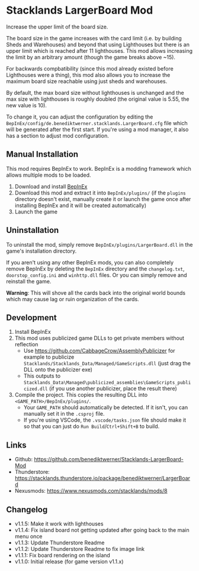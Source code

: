 # Stacklands LargerBoard Mod

Increase the upper limit of the board size.

The board size in the game increases with the card limit (i.e. by building Sheds and Warehouses) and beyond that using Lighthouses but
there is an upper limit which is reached after 11 lighthouses.
This mod allows increasing the limit by an arbitrary amount (though the game breaks above ~15).

For backwards compbatibility (since this mod already existed before Lighthouses were a thing), this mod also
allows you to increase the maximum board size reachable using just sheds and warehouses.

By default, the max board size without lighthouses is unchanged and the max size with lighthouses is roughly doubled (the original value is 5.55, the new value is 10).

To change it, you can adjust the configuration by editing the `BepInEx/config/de.benediktwerner.stacklands.LargerBoard.cfg` file which will be generated
after the first start. If you're using a mod manager, it also has a section to adjust mod configuration.

## Manual Installation
This mod requires BepInEx to work. BepInEx is a modding framework which allows multiple mods to be loaded.

1. Download and install [BepInEx](https://stacklands.thunderstore.io/package/BepInEx/BepInExPack_Stacklands/)
2. Download this mod and extract it into `BepInEx/plugins/` (if the `plugins` directory doesn't exist, manually create it or launch the game once after installing BepInEx and it will be created automatically)
3. Launch the game

## Uninstallation

To uninstall the mod, simply remove `BepInEx/plugins/LargerBoard.dll` in the game's installation directory.

If you aren't using any other BepInEx mods, you can also completely remove BepInEx by deleting the `BepInEx` directory and the `changelog.txt`, `doorstop_config.ini`
and `winhttp.dll` files. Or you can simply remove and reinstall the game.

**Warning**: This will shove all the cards back into the original world bounds which may cause lag or ruin organization of the cards.

## Development
1. Install BepInEx
2. This mod uses publicized game DLLs to get private members without reflection
   - Use https://github.com/CabbageCrow/AssemblyPublicizer for example to publicize `Stacklands/Stacklands_Data/Managed/GameScripts.dll` (just drag the DLL onto the publicizer exe)
   - This outputs to `Stacklands_Data\Managed\publicized_assemblies\GameScripts_publicized.dll` (if you use another publicizer, place the result there)
3. Compile the project. This copies the resulting DLL into `<GAME_PATH>/BepInEx/plugins/`.
   - Your `GAME_PATH` should automatically be detected. If it isn't, you can manually set it in the `.csproj` file.
   - If you're using VSCode, the `.vscode/tasks.json` file should make it so that you can just do `Run Build`/`Ctrl+Shift+B` to build.

## Links
- Github: https://github.com/benediktwerner/Stacklands-LargerBoard-Mod
- Thunderstore: https://stacklands.thunderstore.io/package/benediktwerner/LargerBoard
- Nexusmods: https://www.nexusmods.com/stacklands/mods/8

## Changelog

- v1.1.5: Make it work with lighthouses
- v1.1.4: Fix island board not getting updated after going back to the main menu once
- v1.1.3: Update Thunderstore Readme
- v1.1.2: Update Thunderstore Readme to fix image link
- v1.1.1: Fix board rendering on the island
- v1.1.0: Initial release (for game version v1.1.x)
